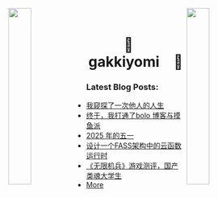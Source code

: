 

<img align="left" src="https://user-images.githubusercontent.com/65187002/144930161-2f783401-8d27-4fdf-a2f7-cc0ba32f1f1f.gif" width="30%" style="display:inline;"><img align="right" src="https://user-images.githubusercontent.com/65187002/144930161-2f783401-8d27-4fdf-a2f7-cc0ba32f1f1f.gif" width="30%" style="display:inline;">
<br>
<p align="center">
    <h1 align="center">🌟&emsp;gakkiyomi&emsp;🌟</h1>
</p>



### Latest Blog Posts:
* [我窥探了一次他人的人生](https://gakkiyomi.blog/articles/2025/05/14/1747217650690.html)
* [终于，我打通了bolo 博客与摸鱼派](https://gakkiyomi.blog/articles/2025/05/10/1746880638954.html)
* [2025 年的五一](https://gakkiyomi.blog/articles/2025/05/05/1746450734691.html)
* [设计一个FASS架构中的云函数运行时](https://gakkiyomi.blog/articles/2025/05/05/1746447839535.html)
* [《无限机兵》游戏测评，国产类魂大学生](https://gakkiyomi.blog/articles/2025/03/30/1743331681769.html)
* [More](https://gakkiyomi.blog)

  
